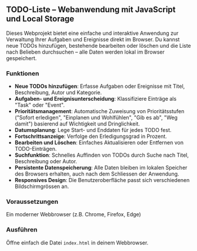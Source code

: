 ## TODO-Liste – Webanwendung mit JavaScript und Local Storage

Dieses Webprojekt bietet eine einfache und interaktive Anwendung zur Verwaltung Ihrer Aufgaben und Ereignisse direkt im Browser. Du kannst neue TODOs hinzufügen, bestehende bearbeiten oder löschen und die Liste nach Belieben durchsuchen – alle Daten werden lokal im Browser gespeichert.

### Funktionen

* **Neue TODOs hinzufügen**: Erfasse Aufgaben oder Ereignisse mit Titel, Beschreibung, Autor und Kategorie.
* **Aufgaben- und Ereignisunterscheidung**: Klassifiziere Einträge als "Task" oder "Event".
* **Prioritätsmanagement**: Automatische Zuweisung von Prioritätsstufen ("Sofort erledigen", "Einplanen und Wohlfühlen", "Gib es ab", "Weg damit") basierend auf Wichtigkeit und Dringlichkeit.
* **Datumsplanung**: Lege Start- und Enddaten für jedes TODO fest.
* **Fortschrittsanzeige**: Verfolge den Erledigungsgrad in Prozent.
* **Bearbeiten und Löschen**: Einfaches Aktualisieren oder Entfernen von TODO-Einträgen.
* **Suchfunktion**: Schnelles Auffinden von TODOs durch Suche nach Titel, Beschreibung oder Autor.
* **Persistente Datenspeicherung**: Alle Daten bleiben im lokalen Speicher des Browsers erhalten, auch nach dem Schliessen der Anwendung.
* **Responsives Design**: Die Benutzeroberfläche passt sich verschiedenen Bildschirmgrössen an.

### Voraussetzungen

Ein moderner Webbrowser (z.B. Chrome, Firefox, Edge)

### Ausführen

Öffne einfach die Datei `index.html` in deinem Webbrowser.
